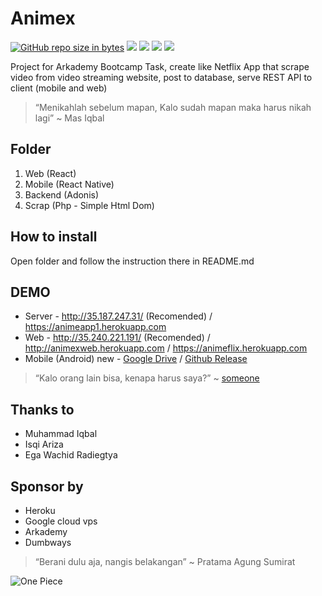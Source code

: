 # Animex
[![GitHub repo size in bytes](https://img.shields.io/github/repo-size/badges/shields.svg)](https://github.com/Acardemy/Animex) [![](https://img.shields.io/github/issues/Acardemy/Animex.svg)](https://github.com/Acardemy/Animex) [![](https://img.shields.io/github/forks/Acardemy/Animex.svg)](https://github.com/Acardemy/Animex) [![](https://img.shields.io/github/stars/Acardemy/Animex.svg)](https://github.com/Acardemy/Animex) [![](https://img.shields.io/twitter/url/https/github.com/rsmnarts/todolist.svg?style=social)](https://twitter.com/rsmnarts)

Project for Arkademy Bootcamp Task, create like Netflix App that scrape video from video streaming website, post to database, serve REST API to client (mobile and web)

> “Menikahlah sebelum mapan, Kalo sudah mapan maka harus nikah lagi” ~ Mas Iqbal

## Folder
1. Web (React)
2. Mobile (React Native)
3. Backend (Adonis)
4. Scrap (Php - Simple Html Dom)

## How to install
Open folder and follow the instruction there in README.md

## DEMO
- Server - http://35.187.247.31/ (Recomended) / https://animeapp1.herokuapp.com
- Web - http://35.240.221.191/ (Recomended) / http://animexweb.herokuapp.com / https://animeflix.herokuapp.com
- Mobile (Android) new - [Google Drive](https://drive.google.com/open?id=1hnywmD0UxiMTPSGdf4JpHeqv5PFOvRnC) / [Github Release](https://github.com/Acardemy/Animex/releases)

> “Kalo orang lain bisa, kenapa harus saya?” ~ [someone](https://shafou.com)

## Thanks to
- Muhammad Iqbal
- Isqi Ariza
- Ega Wachid Radiegtya

## Sponsor by
- Heroku
- Google cloud vps
- Arkademy
- Dumbways

> “Berani dulu aja, nangis belakangan” ~ Pratama Agung Sumirat

![One Piece](https://images5.alphacoders.com/606/thumb-1920-606284.jpg)
